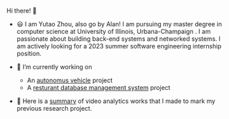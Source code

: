 Hi there! 👋


- 😃 I am Yutao Zhou, also go by Alan! I am pursuing my master degree in computer science at University of Illinois, Urbana-Champaign . I am passionate about building back-end systems and networked systems. I am actively looking for a 2023 summer software engineering internship position.

- 🔭 I’m currently working on 
  -  An [autonomus vehicle](https://github.com/alanzyt311/CS588-Autonomus-Vehicle) project
  -  A [resturant database management system](https://github.com/alanzyt311/Food-Ordering-Application) project

- 👀 Here is a [summary](https://www.notion.so/alanzzz/9511a14749844026b3837424d421146b?v=0b20452ea27f43af85190b98d5cb8fe2) of video analytics works that I made to mark my previous research project.

<!---
alanzyt311/alanzyt311 is a ✨ special ✨ repository because its `README.md` (this file) appears on your GitHub profile.
You can click the Preview link to take a look at your changes.
--->
